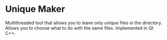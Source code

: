 # Unique Maker

Multithreaded tool that allows you to leave only unique files in the directory. Allows you to choose what to do with the same files. Implemented in Qt C++.
